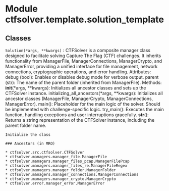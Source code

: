 Module ctfsolver.template.solution_template
===========================================

Classes
-------

`Solution(*args, **kwargs)`
:   CTFSolver is a composite manager class designed to facilitate solving Capture The Flag (CTF) challenges.
    It inherits functionality from ManagerFile, ManagerConnections, ManagerCrypto, and ManagerError, providing
    a unified interface for file management, network connections, cryptographic operations, and error handling.
    Attributes:
        debug (bool): Enables or disables debug mode for verbose output.
        parent (str): The name of the parent folder (inherited from ManagerFile).
    Methods:
        __init__(*args, **kwargs):
            Initializes all ancestor classes and sets up the CTFSolver instance.
        initializing_all_ancestors(*args, **kwargs):
            Initializes all ancestor classes (ManagerFile, ManagerCrypto, ManagerConnections, ManagerError).
        main():
            Placeholder for the main logic of the solver. Should be implemented with challenge-specific logic.
        try_main():
            Executes the main function, handling exceptions and user interruptions gracefully.
        __str__():
            Returns a string representation of the CTFSolver instance, including the parent folder name.
    
    Initialize the class

    ### Ancestors (in MRO)

    * ctfsolver.src.ctfsolver.CTFSolver
    * ctfsolver.managers.manager_file.ManagerFile
    * ctfsolver.managers.manager_files_pcap.ManagerFilePcap
    * ctfsolver.managers.manager_files_re.ManagerFileRegex
    * ctfsolver.managers.manager_folder.ManagerFolder
    * ctfsolver.managers.manager_connections.ManagerConnections
    * ctfsolver.managers.manager_crypto.ManagerCrypto
    * ctfsolver.error.manager_error.ManagerError